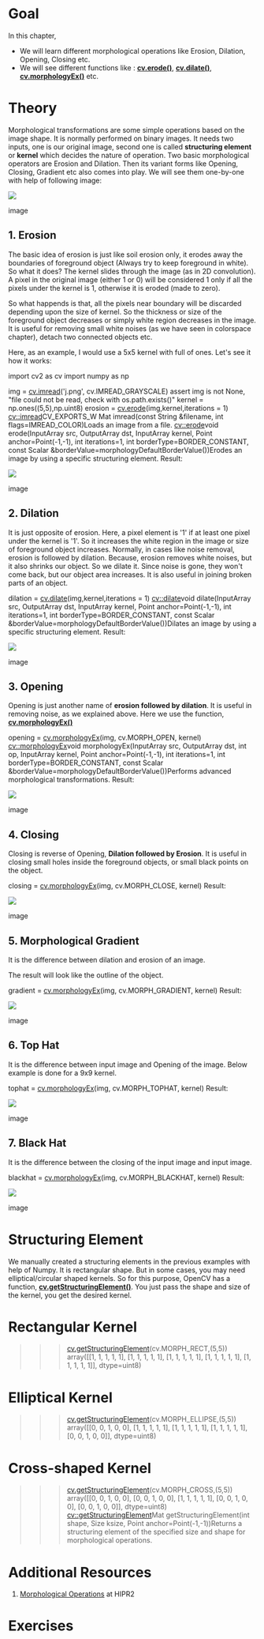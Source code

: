 
# Goal

In this chapter,

* We will learn different morphological operations like Erosion, Dilation, Opening, Closing etc.
* We will see different functions like : **[cv.erode()](../../d4/d86/group__imgproc__filter.html#gaeb1e0c1033e3f6b891a25d0511362aeb "Erodes an image by using a specific structuring element.")**, **[cv.dilate()](../../d4/d86/group__imgproc__filter.html#ga4ff0f3318642c4f469d0e11f242f3b6c "Dilates an image by using a specific structuring element.")**, **[cv.morphologyEx()](../../d4/d86/group__imgproc__filter.html#ga67493776e3ad1a3df63883829375201f "Performs advanced morphological transformations.")** etc.

# Theory

Morphological transformations are some simple operations based on the image shape. It is normally performed on binary images. It needs two inputs, one is our original image, second one is called **structuring element** or **kernel** which decides the nature of operation. Two basic morphological operators are Erosion and Dilation. Then its variant forms like Opening, Closing, Gradient etc also comes into play. We will see them one-by-one with help of following image:

![](../../j.png)

image
## 1. Erosion

The basic idea of erosion is just like soil erosion only, it erodes away the boundaries of foreground object (Always try to keep foreground in white). So what it does? The kernel slides through the image (as in 2D convolution). A pixel in the original image (either 1 or 0) will be considered 1 only if all the pixels under the kernel is 1, otherwise it is eroded (made to zero).

So what happends is that, all the pixels near boundary will be discarded depending upon the size of kernel. So the thickness or size of the foreground object decreases or simply white region decreases in the image. It is useful for removing small white noises (as we have seen in colorspace chapter), detach two connected objects etc.

Here, as an example, I would use a 5x5 kernel with full of ones. Let's see it how it works: 

import cv2 as cv
import numpy as np

img = [cv.imread](../../d4/da8/group__imgcodecs.html#gab32ee19e22660912565f8140d0f675a8 "../../d4/da8/group__imgcodecs.html#gab32ee19e22660912565f8140d0f675a8")('j.png', cv.IMREAD\_GRAYSCALE)
assert img is not None, "file could not be read, check with os.path.exists()"
kernel = np.ones((5,5),np.uint8)
erosion = [cv.erode](../../d4/d86/group__imgproc__filter.html#gaeb1e0c1033e3f6b891a25d0511362aeb "../../d4/d86/group__imgproc__filter.html#gaeb1e0c1033e3f6b891a25d0511362aeb")(img,kernel,iterations = 1)
[cv::imread](../../d4/da8/group__imgcodecs.html#gab32ee19e22660912565f8140d0f675a8 "../../d4/da8/group__imgcodecs.html#gab32ee19e22660912565f8140d0f675a8")CV\_EXPORTS\_W Mat imread(const String &filename, int flags=IMREAD\_COLOR)Loads an image from a file.
[cv::erode](../../d4/d86/group__imgproc__filter.html#gaeb1e0c1033e3f6b891a25d0511362aeb "../../d4/d86/group__imgproc__filter.html#gaeb1e0c1033e3f6b891a25d0511362aeb")void erode(InputArray src, OutputArray dst, InputArray kernel, Point anchor=Point(-1,-1), int iterations=1, int borderType=BORDER\_CONSTANT, const Scalar &borderValue=morphologyDefaultBorderValue())Erodes an image by using a specific structuring element.
 Result:

![](../../erosion.png)

image
## 2. Dilation

It is just opposite of erosion. Here, a pixel element is '1' if at least one pixel under the kernel is '1'. So it increases the white region in the image or size of foreground object increases. Normally, in cases like noise removal, erosion is followed by dilation. Because, erosion removes white noises, but it also shrinks our object. So we dilate it. Since noise is gone, they won't come back, but our object area increases. It is also useful in joining broken parts of an object. 

dilation = [cv.dilate](../../d4/d86/group__imgproc__filter.html#ga4ff0f3318642c4f469d0e11f242f3b6c "../../d4/d86/group__imgproc__filter.html#ga4ff0f3318642c4f469d0e11f242f3b6c")(img,kernel,iterations = 1)
[cv::dilate](../../d4/d86/group__imgproc__filter.html#ga4ff0f3318642c4f469d0e11f242f3b6c "../../d4/d86/group__imgproc__filter.html#ga4ff0f3318642c4f469d0e11f242f3b6c")void dilate(InputArray src, OutputArray dst, InputArray kernel, Point anchor=Point(-1,-1), int iterations=1, int borderType=BORDER\_CONSTANT, const Scalar &borderValue=morphologyDefaultBorderValue())Dilates an image by using a specific structuring element.
 Result:

![](../../dilation.png)

image
## 3. Opening

Opening is just another name of **erosion followed by dilation**. It is useful in removing noise, as we explained above. Here we use the function, **[cv.morphologyEx()](../../d4/d86/group__imgproc__filter.html#ga67493776e3ad1a3df63883829375201f "Performs advanced morphological transformations.")** 

opening = [cv.morphologyEx](../../d4/d86/group__imgproc__filter.html#ga67493776e3ad1a3df63883829375201f "../../d4/d86/group__imgproc__filter.html#ga67493776e3ad1a3df63883829375201f")(img, cv.MORPH\_OPEN, kernel)
[cv::morphologyEx](../../d4/d86/group__imgproc__filter.html#ga67493776e3ad1a3df63883829375201f "../../d4/d86/group__imgproc__filter.html#ga67493776e3ad1a3df63883829375201f")void morphologyEx(InputArray src, OutputArray dst, int op, InputArray kernel, Point anchor=Point(-1,-1), int iterations=1, int borderType=BORDER\_CONSTANT, const Scalar &borderValue=morphologyDefaultBorderValue())Performs advanced morphological transformations.
 Result:

![](../../opening.png)

image
## 4. Closing

Closing is reverse of Opening, **Dilation followed by Erosion**. It is useful in closing small holes inside the foreground objects, or small black points on the object. 

closing = [cv.morphologyEx](../../d4/d86/group__imgproc__filter.html#ga67493776e3ad1a3df63883829375201f "../../d4/d86/group__imgproc__filter.html#ga67493776e3ad1a3df63883829375201f")(img, cv.MORPH\_CLOSE, kernel)
 Result:

![](../../closing.png)

image
## 5. Morphological Gradient

It is the difference between dilation and erosion of an image.

The result will look like the outline of the object. 

gradient = [cv.morphologyEx](../../d4/d86/group__imgproc__filter.html#ga67493776e3ad1a3df63883829375201f "../../d4/d86/group__imgproc__filter.html#ga67493776e3ad1a3df63883829375201f")(img, cv.MORPH\_GRADIENT, kernel)
 Result:

![](../../gradient.png)

image
## 6. Top Hat

It is the difference between input image and Opening of the image. Below example is done for a 9x9 kernel. 

tophat = [cv.morphologyEx](../../d4/d86/group__imgproc__filter.html#ga67493776e3ad1a3df63883829375201f "../../d4/d86/group__imgproc__filter.html#ga67493776e3ad1a3df63883829375201f")(img, cv.MORPH\_TOPHAT, kernel)
 Result:

![](../../tophat.png)

image
## 7. Black Hat

It is the difference between the closing of the input image and input image. 

blackhat = [cv.morphologyEx](../../d4/d86/group__imgproc__filter.html#ga67493776e3ad1a3df63883829375201f "../../d4/d86/group__imgproc__filter.html#ga67493776e3ad1a3df63883829375201f")(img, cv.MORPH\_BLACKHAT, kernel)
 Result:

![](../../blackhat.png)

image
# Structuring Element

We manually created a structuring elements in the previous examples with help of Numpy. It is rectangular shape. But in some cases, you may need elliptical/circular shaped kernels. So for this purpose, OpenCV has a function, **[cv.getStructuringElement()](../../d4/d86/group__imgproc__filter.html#gac342a1bb6eabf6f55c803b09268e36dc "Returns a structuring element of the specified size and shape for morphological operations.")**. You just pass the shape and size of the kernel, you get the desired kernel. 

# Rectangular Kernel
>>> [cv.getStructuringElement](../../d4/d86/group__imgproc__filter.html#gac342a1bb6eabf6f55c803b09268e36dc "../../d4/d86/group__imgproc__filter.html#gac342a1bb6eabf6f55c803b09268e36dc")(cv.MORPH\_RECT,(5,5))
array([[1, 1, 1, 1, 1],
 [1, 1, 1, 1, 1],
 [1, 1, 1, 1, 1],
 [1, 1, 1, 1, 1],
 [1, 1, 1, 1, 1]], dtype=uint8)

# Elliptical Kernel
>>> [cv.getStructuringElement](../../d4/d86/group__imgproc__filter.html#gac342a1bb6eabf6f55c803b09268e36dc "../../d4/d86/group__imgproc__filter.html#gac342a1bb6eabf6f55c803b09268e36dc")(cv.MORPH\_ELLIPSE,(5,5))
array([[0, 0, 1, 0, 0],
 [1, 1, 1, 1, 1],
 [1, 1, 1, 1, 1],
 [1, 1, 1, 1, 1],
 [0, 0, 1, 0, 0]], dtype=uint8)

# Cross-shaped Kernel
>>> [cv.getStructuringElement](../../d4/d86/group__imgproc__filter.html#gac342a1bb6eabf6f55c803b09268e36dc "../../d4/d86/group__imgproc__filter.html#gac342a1bb6eabf6f55c803b09268e36dc")(cv.MORPH\_CROSS,(5,5))
array([[0, 0, 1, 0, 0],
 [0, 0, 1, 0, 0],
 [1, 1, 1, 1, 1],
 [0, 0, 1, 0, 0],
 [0, 0, 1, 0, 0]], dtype=uint8)
[cv::getStructuringElement](../../d4/d86/group__imgproc__filter.html#gac342a1bb6eabf6f55c803b09268e36dc "../../d4/d86/group__imgproc__filter.html#gac342a1bb6eabf6f55c803b09268e36dc")Mat getStructuringElement(int shape, Size ksize, Point anchor=Point(-1,-1))Returns a structuring element of the specified size and shape for morphological operations.
 # Additional Resources

1. [Morphological Operations](http://homepages.inf.ed.ac.uk/rbf/HIPR2/morops.htm "http://homepages.inf.ed.ac.uk/rbf/HIPR2/morops.htm") at HIPR2

# Exercises

